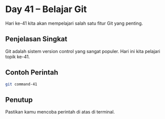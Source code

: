 # Day 41 – Belajar Git

Hari ke-41 kita akan mempelajari salah satu fitur Git yang penting.

## Penjelasan Singkat

Git adalah sistem version control yang sangat populer. Hari ini kita pelajari topik ke-41.

## Contoh Perintah

```bash
git command-41
```

## Penutup

Pastikan kamu mencoba perintah di atas di terminal.
